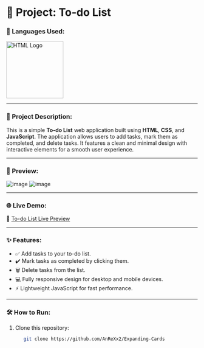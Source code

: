 # 📄 Project: To-do List

### 🔧 Languages Used:
<div>
  <img src="https://t3.ftcdn.net/jpg/05/27/97/74/360_F_527977463_hcQAYoMqDE17JUYji9J9bVIV6CWMsFuG.png" alt="HTML Logo" width="150px">
</div>

---

### 📝 Project Description:
This is a simple **To-do List** web application built using **HTML**, **CSS**, and **JavaScript**. The application allows users to add tasks, mark them as completed, and delete tasks. It features a clean and minimal design with interactive elements for a smooth user experience.

---

### 🎨 Preview:
![image](https://github.com/user-attachments/assets/6a18d447-fd81-4b9c-8173-138f47b35a6d)
![image](https://github.com/user-attachments/assets/0d6a429e-10b5-44ca-9b8d-bd1ccecabbf5)


---

### 🌐 Live Demo:
🔗 [To-do List Live Preview](https://to-do-list-anrexx.netlify.app/)

---

### ✨ Features:
- ✅ Add tasks to your to-do list.
- ✔️ Mark tasks as completed by clicking them.
- 🗑️ Delete tasks from the list.
- 💻 Fully responsive design for desktop and mobile devices.
- ⚡ Lightweight JavaScript for fast performance.

---

### 🛠️ How to Run:
1. Clone this repository:
   ```bash
      git clone https://github.com/AnReXx2/Expanding-Cards
